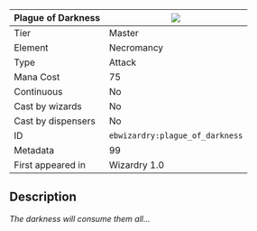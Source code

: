 | Plague of Darkness |![](https://github.com/Electroblob77/Wizardry/blob/1.12.2/src/main/resources/assets/ebwizardry/textures/spells/plague_of_darkness.png)|
|---|---|
| Tier | Master |
| Element | Necromancy |
| Type | Attack |
| Mana Cost | 75 |
| Continuous | No |
| Cast by wizards | No |
| Cast by dispensers | No |
| ID | `ebwizardry:plague_of_darkness` |
| Metadata | 99 |
| First appeared in | Wizardry 1.0 |
## Description
_The darkness will consume them all..._